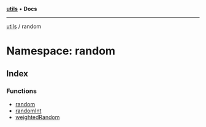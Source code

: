 [**utils**](../../README.md) • **Docs**

***

[utils](../../globals.md) / random

# Namespace: random

## Index

### Functions

- [random](functions/random.md)
- [randomInt](functions/randomInt.md)
- [weightedRandom](functions/weightedRandom.md)
